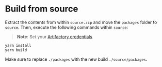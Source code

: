 # Build from source

Extract the contents from within `source.zip` and move the `packages` folder to `source`. Then, execute the following commands within `source`:

> **Note:** Set your [Artifactory credentials](https://docs.activeviam.com/products/atoti/ui/latest/docs/tutorial/setup/).

```sh
yarn install
yarn build
```

Make sure to replace `./packages` with the new build `./source/packages`.
